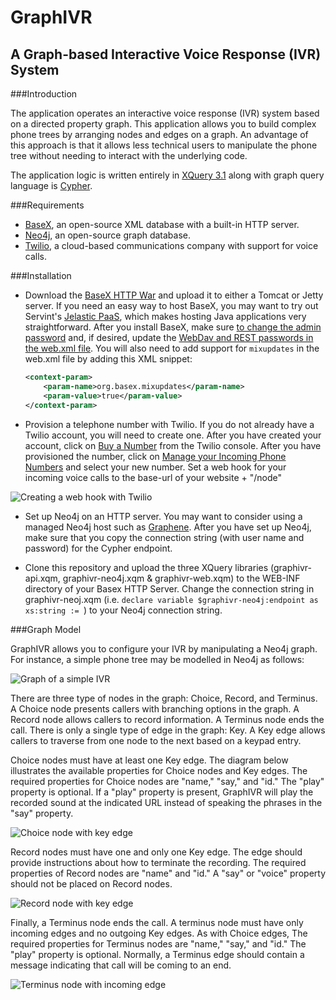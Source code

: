 # GraphIVR
## A Graph-based Interactive Voice Response (IVR) System

###Introduction

The application operates an interactive voice response (IVR) system based on a directed property graph. This application allows you to build complex phone trees by arranging nodes and edges on a graph. An advantage of this approach is that it allows less technical users to manipulate the phone tree without needing to interact with the underlying code.

The application logic is written entirely in [XQuery 3.1](https://www.w3.org/TR/xquery-31/) along with graph query language is [Cypher](http://www.opencypher.org/).

###Requirements

* [BaseX](http://basex.org/), an open-source XML database with a built-in HTTP server.
* [Neo4j](https://neo4j.com/), an open-source graph database.
* [Twilio](https://www.twilio.com/), a cloud-based communications company with support for voice calls.

###Installation

* Download the [BaseX HTTP War](http://basex.org/products/download/) and upload it to either a Tomcat or Jetty server. If you need an easy way to host BaseX, you may want to try out Servint's [Jelastic PaaS](https://www.servint.net/product/jelastic/), which makes hosting Java applications very straightforward. After you install BaseX, make sure [to change the admin password](http://docs.basex.org/wiki/User_Management) and, if desired, update the [WebDav and REST passwords in the web.xml file](http://docs.basex.org/wiki/Web_Application#Configuration). You will also need to add support for `mixupdates` in the web.xml file by adding this XML snippet:

    ```xml
    <context-param>
        <param-name>org.basex.mixupdates</param-name>
        <param-value>true</param-value>
    </context-param>
    ```  

* Provision a telephone number with Twilio. If you do not already have a Twilio account, you will need to create one. After you have created your account, click on [Buy a Number](https://www.twilio.com/console/phone-numbers/search) from the Twilio console. After you have provisioned the number, click on [Manage your Incoming Phone Numbers](https://www.twilio.com/console/phone-numbers/incoming) and select your new number. Set a web hook for your incoming voice calls to the base-url of your website + "/node"

![Creating a web hook with Twilio](http://i.imgur.com/IkXXUQa.png)

* Set up Neo4j on an HTTP server. You may want to consider using a managed Neo4j host such as [Graphene](graphenedb.com). After you have set up Neo4j, make sure that you copy the connection string (with user name and password) for the Cypher endpoint. 

* Clone this repository and upload the three XQuery libraries (graphivr-api.xqm, graphivr-neo4j.xqm & graphivr-web.xqm) to the WEB-INF directory of your Basex HTTP Server. Change the connection string in graphivr-neoj.xqm (i.e. `declare variable $graphivr-neo4j:endpoint as xs:string := `) to your Neo4j connection string.

###Graph Model

GraphIVR allows you to configure your IVR by manipulating a Neo4j graph. For instance, a simple phone tree may be modelled in Neo4j as follows:

![Graph of a simple IVR](http://i.imgur.com/9OqkL2r.png)

There are three type of nodes in the graph: Choice, Record, and Terminus. A Choice node presents callers with branching options in the graph. A Record node allows callers to record information. A Terminus node ends the call. There is only a single type of edge in the graph: Key. A Key edge allows callers to traverse from one node to the next based on a keypad entry. 

Choice nodes must have at least one Key edge. The diagram below illustrates the available properties for Choice nodes and Key edges. The required properties for Choice nodes are "name," "say," and "id." The "play" property is optional. If a "play" property is present, GraphIVR will play the recorded sound at the indicated URL instead of speaking the phrases in the "say" property.

![Choice node with key edge](http://i.imgur.com/tuxl8va.png)

Record nodes must have one and only one Key edge. The edge should provide instructions about how to terminate the recording. The required properties of Record nodes are "name" and "id." A "say" or "voice" property should not be placed on Record nodes.

![Record node with key edge](http://i.imgur.com/okMLPD3.png)

Finally, a Terminus node ends the call. A terminus node must have only incoming edges and no outgoing Key edges. As with Choice edges, The required properties for Terminus nodes are "name," "say," and "id." The "play" property is optional. Normally, a Terminus edge should contain a message indicating that call will be coming to an end.

![Terminus node with incoming edge](http://i.imgur.com/nIPiUGM.png)
